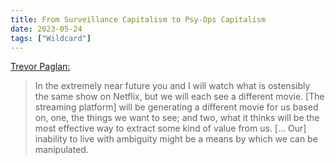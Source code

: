 ```yaml
---
title: From Surveillance Capitalism to Psy-Ops Capitalism
date: 2023-05-24
tags: ["Wildcard"]
---
```


[Trevor Paglan:](https://news.artnet.com/art-world/trevor-paglen-psyops-pace-new-york-2307429)

> In the extremely near future you and I will watch what is ostensibly the same show on Netflix, but we will each see a different movie. [The streaming platform] will be generating a different movie for us based on, one, the things we want to see; and two, what it thinks will be the most effective way to extract some kind of value from us. [... Our] inability to live with ambiguity might be a means by which we can be manipulated.

